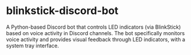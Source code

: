 # blinkstick-discord-bot
A Python-based Discord bot that controls LED indicators (via BlinkStick) based on voice activity in Discord channels. The bot specifically monitors voice activity and provides visual feedback through LED indicators, with a system tray interface.
